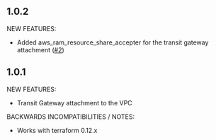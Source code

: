 ## 1.0.2

NEW FEATURES:
* Added aws_ram_resource_share_accepter for the transit gateway attachment ([#2](https://github.com/zoitech/terraform-aws-tgw-attachment/issues/2))

## 1.0.1
NEW FEATURES:
* Transit Gateway attachment to the VPC

BACKWARDS INCOMPATIBILITIES / NOTES:
* Works with terraform 0.12.x 